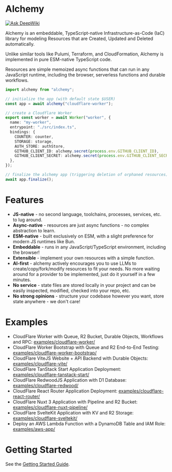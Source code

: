 # Alchemy
 
[![Ask DeepWiki](https://deepwiki.com/badge.svg)](https://deepwiki.com/alchemy-run/alchemy)

Alchemy is an embeddable, TypeScript-native Infrastructure-as-Code (IaC) library for modeling Resources that are Created, Updated and Deleted automatically.

Unlike similar tools like Pulumi, Terraform, and CloudFormation, Alchemy is implemented in pure ESM-native TypeScript code.

Resources are simple memoized async functions that can run in any JavaScript runtime, including the browser, serverless functions and durable workflows.

```ts
import alchemy from "alchemy";

// initialize the app (with default state $USER)
const app = await alchemy("cloudflare-worker");

// create a Cloudflare Worker
export const worker = await Worker("worker", {
  name: "my-worker",
  entrypoint: "./src/index.ts",
  bindings: {
    COUNTER: counter,
    STORAGE: storage,
    AUTH_STORE: authStore,
    GITHUB_CLIENT_ID: alchemy.secret(process.env.GITHUB_CLIENT_ID),
    GITHUB_CLIENT_SECRET: alchemy.secret(process.env.GITHUB_CLIENT_SECRET),
  },
});

// finalize the alchemy app (triggering deletion of orphaned resources)
await app.finalize();
```

# Features

- **JS-native** - no second language, toolchains, processes, services, etc. to lug around.
- **Async-native** - resources are just async functions - no complex abstraction to learn.
- **ESM-native** - built exclusively on ESM, with a slight preference for modern JS runtimes like Bun.
- **Embeddable** - runs in any JavaScript/TypeScript environment, including the browser!
- **Extensible** - implement your own resources with a simple function.
- **AI-first** - alchemy actively encourages you to use LLMs to create/copy/fork/modify resources to fit your needs. No more waiting around for a provider to be implemented, just do it yourself in a few minutes.
- **No service** - state files are stored locally in your project and can be easily inspected, modified, checked into your repo, etc.
- **No strong opinions** - structure your codebase however you want, store state anywhere - we don't care!

# Examples

- CloudFlare Worker with Queue, R2 Bucket, Durable Objects, Workflows and RPC: [examples/cloudflare-worker/](./examples/cloudflare-worker/alchemy.run.ts)
- CloudFlare Worker Bootstrap with Queue and R2 End-to-End Testing: [examples/cloudflare-worker-bootstrap/](./examples/cloudflare-worker-bootstrap/index.ts)
- CloudFlare ViteJS Website + API Backend with Durable Objects: [examples/cloudflare-vite/](./examples/cloudflare-vite/alchemy.run.ts)
- CloudFlare TanStack Start Application Deployment: [examples/cloudflare-tanstack-start/](./examples/cloudflare-tanstack-start/alchemy.run.ts)
- CloudFlare RedwoodJS Application with D1 Database: [examples/cloudflare-redwood/](./examples/cloudflare-redwood/alchemy.run.ts)
- CloudFlare React Router Application Deployment: [examples/cloudflare-react-router/](./examples/cloudflare-react-router/alchemy.run.ts)
- CloudFlare Nuxt 3 Application with Pipeline and R2 Bucket: [examples/cloudflare-nuxt-pipeline/](./examples/cloudflare-nuxt-pipeline/alchemy.run.ts)
- CloudFlare SvelteKit Application with KV and R2 Storage: [examples/cloudflare-sveltekit/](./examples/cloudflare-sveltekit/alchemy.run.ts)
- Deploy an AWS Lambda Function with a DynamoDB Table and IAM Role: [examples/aws-app/](./examples/aws-app/alchemy.run.ts)

# Getting Started

See the [Getting Started Guide](https://alchemy.run/getting-started).
